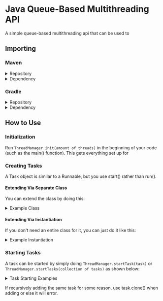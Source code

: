 # Java Queue-Based Multithreading API
 A simple queue-based multithreading api that can be used to 

## Importing
### Maven
<details>
<summary>Repository</summary>

```xml
<repository>
    <id>Java-Queue-Multithread-repo</id>
    <url>https://github.com/HyperCodec/Java-Queue-Multithread/raw/mvn-repo/</url>
    <snapshots>
        <enabled>true</enabled>
        <updatePolicy>always</updatePolicy>
    </snapshots>
</repository>
```
</details>

<details>
<summary>Dependency</summary>

```xml
<dependency>
    <groupId>me.hypercodec</groupId>
    <artifactId>java-queue-multithread</artifactId>
    <version>1.0</version> <!-- replace with latest release version (Intellij should prompt you) -->
</dependency>
```
</details>

### Gradle
<details>
<summary>Repository</summary>

```gradle
repositories: {
   maven {
      url "https://github.com/HyperCodec/Java-Queue-Multithread/raw/mvn-repo/"
   }
   
   // ...
}
```
</details>

<details>
<summary>Dependency</summary>

```gradle
dependencies: {
   implementation("me.hypercodec:java-queue-multithread:1.0") // replace with latest release version (Intellij should prompt you)
   
   // ...
}
```
</details>

## How to Use

### Initialization
Run `ThreadManager.init(amount of threads)` in the beginning of your code (such as the main() function). This gets everything set up for 

### Creating Tasks
A Task object is similar to a Runnable, but you use start() rather than run(). 

#### Extending Via Separate Class
You can extend the class by doing this:
<details>
<summary>Example Class</summary>

```java
public class ExampleTask extends Task {
    @Override
    protected void start() {
        // code here   
    }
}
```
</details>

#### Extending Via Instantiation
If you don't need an entire class for it, you can just do it like this: 

<details>
<summary>Example Instantiation</summary>

```java
Task task = new Task() {
    @Override
    protected void start() {
        // code here
    }
};
```
</details>

### Starting Tasks
A task can be started by simply doing `ThreadManager.startTask(task)` or `ThreadManager.startTasks(collection of tasks)` as shown below:

<details>
<summary>Task Starting Examples</summary>

```java 
// Somewhere during startup
ThreadManager.init();

// --------------------------------

// Using ExampleTask from earlier and startTask()
Task task = new ExampleTask();

ThreadManager.startTask(task);
    
// --------------------------------

// Using the other method of Task extension and a List of Tasks
List<Task> tasks = new ArrayList<>();

for(int i = 0; i < 1000; i++) {
   int finalI = i;
   tasks.add(new Task() {
      @Override
      public void start() {
         for(int i2 = 0; i2 < 100; i2++) {
            System.out.printf("%s from task %s in thread %s%n", i2, finalI, this.parent.getName());
         }
      }
   });
 }

ThreadManager.startTasks(tasks);
```
</details>

If recursively adding the same task for some reason, use task.clone() when adding or else it will error.
